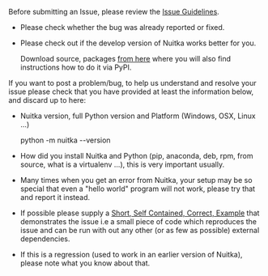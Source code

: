Before submitting an Issue, please review the [Issue Guidelines](https://github.com/kayhayen/Nuitka/blob/master/CONTRIBUTING.md#submitting-an-issue).

* Please check whether the bug was already reported or fixed.

* Please check out if the develop version of Nuitka works better for you.

  Download source, packages [from here](http://nuitka.net/pages/download.html)
  where you will also find instructions how to do it via PyPI.

If you want to post a problem/bug, to help us understand and resolve your issue
please check that you have provided at least the information below, and discard
up to here:

* Nuitka version, full Python version and Platform (Windows, OSX, Linux ...)

  python -m nuitka --version

* How did you install Nuitka and Python (pip, anaconda, deb, rpm, from source,
  what is a virtualenv ...), this is very important usually.

* Many times when you get an error from Nuitka, your setup may be so special
  that even a "hello world" program will not work, please try that and report
  it instead.

* If possible please supply a [Short, Self Contained, Correct, Example](http://sscce.org/)
  that demonstrates the issue i.e a small piece of code which reproduces
  the issue and can be run with out any other (or as few as possible)
  external dependencies.

* If this is a regression (used to work in an earlier version of Nuitka),
  please note what you know about that.
